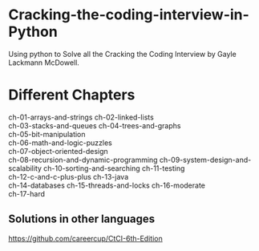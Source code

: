 # Cracking-the-coding-interview-in-Python

Using python to Solve all the Cracking the Coding Interview by Gayle Lackmann McDowell. 

# Different Chapters
ch-01-arrays-and-strings
ch-02-linked-lists	
ch-03-stacks-and-queues	
ch-04-trees-and-graphs	
ch-05-bit-manipulation	
ch-06-math-and-logic-puzzles	
ch-07-object-oriented-design	
ch-08-recursion-and-dynamic-programming	
ch-09-system-design-and-scalability	
ch-10-sorting-and-searching	
ch-11-testing	
ch-12-c-and-c-plus-plus	
ch-13-java	
ch-14-databases	
ch-15-threads-and-locks	
ch-16-moderate	
ch-17-hard


## Solutions in other languages
https://github.com/careercup/CtCI-6th-Edition
